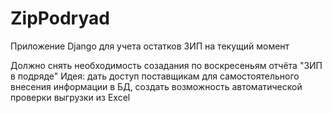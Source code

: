# ZipPodryad
Приложение Django для учета остатков ЗИП на текущий момент

Должно снять необходимость созадания по воскресеньям отчёта "ЗИП в подряде"
Идея: дать доступ поставщикам для самостоятельного внесения информации в БД, 
создать возможность автоматической проверки выгрузки из Excel
